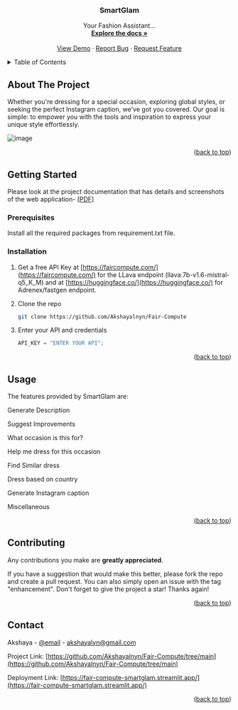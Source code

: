 <!-- Improved compatibility of back to top link: See: https://github.com/othneildrew/Best-README-Template/pull/73 -->

<a name="readme-top"></a>

<!--
*** Thanks for checking out the Best-README-Template. If you have a suggestion
*** that would make this better, please fork the repo and create a pull request
*** or simply open an issue with the tag "enhancement".
*** Don't forget to give the project a star!
*** Thanks again! Now go create something AMAZING! :D
-->

<!-- PROJECT SHIELDS -->
<!--
*** I'm using markdown "reference style" links for readability.
*** Reference links are enclosed in brackets [ ] instead of parentheses ( ).
*** See the bottom of this document for the declaration of the reference variables
*** for contributors-url, forks-url, etc. This is an optional, concise syntax you may use.
*** https://www.markdownguide.org/basic-syntax/#reference-style-links
-->

<!-- PROJECT LOGO -->
<br />
<div align="center">
  <a href="https://github.com/github_username/repo_name">

  </a>

<h3 align="center">SmartGlam</h3>

  <p align="center">
    Your Fashion Assistant...
    <br />
    <a href="https://github.com/Akshayalnyn/Fair-Compute/tree/main"><strong>Explore the docs »</strong></a>
    <br />
    <br />
    <a href="https://github.com/Akshayalnyn/Fair-Compute/tree/main">View Demo</a>
    ·
    <a href="akshayalnyn@gmail.com">Report Bug</a>
    ·
    <a href="akshayalnyn@gmail.com">Request Feature</a>
  </p>
</div>

<!-- TABLE OF CONTENTS -->
<details>
  <summary>Table of Contents</summary>
  <ol>
    <li>
      <a href="#about-the-project">About The Project</a>
    </li>
    <li>
      <a href="#getting-started">Getting Started</a>
      <ul>
        <li><a href="#prerequisites">Prerequisites</a></li>
        <li><a href="#installation">Installation</a></li>
      </ul>
    </li>
    <li><a href="#usage">Usage</a></li>
    <li><a href="#contributing">Contributing</a></li>
    <li><a href="#contact">Contact</a></li>
  </ol>
</details>

<!-- ABOUT THE PROJECT -->

## About The Project

Whether you're dressing for a special occasion, exploring global
styles, or seeking the perfect Instagram caption, we've got you
covered. Our goal is simple: to empower you with the tools and
inspiration to express your unique style effortlessly.


![image](https://github.com/Akshayalnyn/Fair-Compute/assets/65711425/4df263b2-f46d-4c66-92b5-aabd63301cc7)

<p align="right">(<a href="#readme-top">back to top</a>)</p>

<!-- GETTING STARTED -->

## Getting Started

Please look at the project documentation that has details and screenshots of the web application- [[PDF](https://github.com/Akshayalnyn/Fair-Compute/blob/main/Faircompute%20submission.pdf)]

### Prerequisites

Install all the required packages from requirement.txt file.

### Installation

1. Get a free API Key at [https://faircompute.com/](https://faircompute.com/) for the LLava endpoint (llava:7b-v1.6-mistral-q5_K_M) and at [https://huggingface.co/](https://huggingface.co/) for Adrenex/fastgen endpoint.
2. Clone the repo

   ```sh
   git clone https://github.com/Akshayalnyn/Fair-Compute
   ```

3. Enter your API and credentials
   ```js
   API_KEY = "ENTER YOUR API";
   ```

<p align="right">(<a href="#readme-top">back to top</a>)</p>

<!-- USAGE EXAMPLES -->

## Usage

The features provided by SmartGlam are:

Generate Description

Suggest Improvements

What occasion is this for?

Help me dress for this occasion

Find Similar dress

Dress based on country

Generate Instagram caption

Miscellaneous

<p align="right">(<a href="#readme-top">back to top</a>)</p>

<!-- CONTRIBUTING -->

## Contributing

Any contributions you make are **greatly appreciated**.

If you have a suggestion that would make this better, please fork the repo and create a pull request. You can also simply open an issue with the tag "enhancement".
Don't forget to give the project a star! Thanks again!

<p align="right">(<a href="#readme-top">back to top</a>)</p>

<!-- CONTACT -->

## Contact

Akshaya - [@email](akshayalyn@gmail.com) - akshayalyn@gmail.com

Project Link: [https://github.com/Akshayalnyn/Fair-Compute/tree/main](https://github.com/Akshayalnyn/Fair-Compute/tree/main)

Deployment Link: [https://fair-compute-smartglam.streamlit.app/](https://fair-compute-smartglam.streamlit.app/)

<p align="right">(<a href="#readme-top">back to top</a>)</p>

<!-- MARKDOWN LINKS & IMAGES -->
<!-- https://www.markdownguide.org/basic-syntax/#reference-style-links -->

